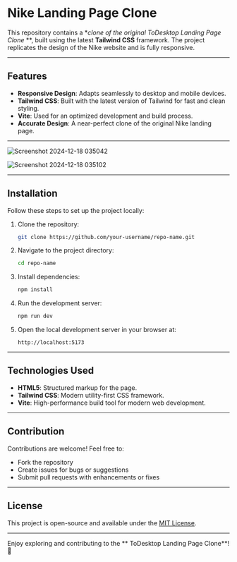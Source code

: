# Nike Landing Page Clone

This repository contains a **clone of the original ToDesktop Landing Page Clone* **, built using the latest **Tailwind CSS** framework. The project replicates the design of the Nike website and is fully responsive.

---

## Features

- **Responsive Design**: Adapts seamlessly to desktop and mobile devices.
- **Tailwind CSS**: Built with the latest version of Tailwind for fast and clean styling.
- **Vite**: Used for an optimized development and build process.
- **Accurate Design**: A near-perfect clone of the original Nike landing page.

---
![Screenshot 2024-12-18 035042](https://github.com/user-attachments/assets/1dd84d21-a922-435e-9061-222b5d137bde)


![Screenshot 2024-12-18 035102](https://github.com/user-attachments/assets/bc2216e4-07c0-4901-8a1f-7a49ea4f7253)


---

## Installation

Follow these steps to set up the project locally:

1. Clone the repository:
   ```bash
   git clone https://github.com/your-username/repo-name.git
   ```
2. Navigate to the project directory:
   ```bash
   cd repo-name
   ```
3. Install dependencies:
   ```bash
   npm install
   ```
4. Run the development server:
   ```bash
   npm run dev
   ```
5. Open the local development server in your browser at:
   ```
   http://localhost:5173
   ```

---

## Technologies Used

- **HTML5**: Structured markup for the page.
- **Tailwind CSS**: Modern utility-first CSS framework.
- **Vite**: High-performance build tool for modern web development.

---

## Contribution

Contributions are welcome! Feel free to:

- Fork the repository
- Create issues for bugs or suggestions
- Submit pull requests with enhancements or fixes

---

## License

This project is open-source and available under the [MIT License](./LICENSE).

---

Enjoy exploring and contributing to the ** ToDesktop Landing Page Clone**! 🎉
```
